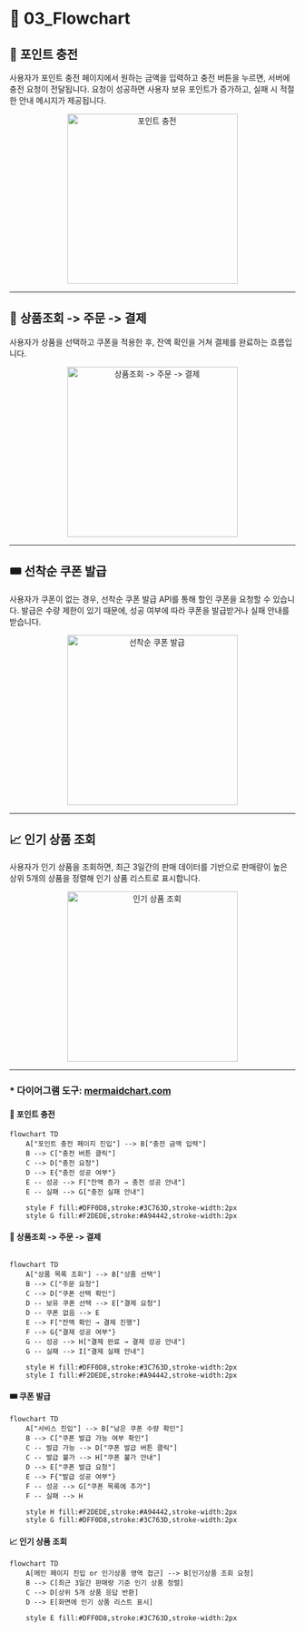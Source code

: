 
# 🧾 03_Flowchart

## 📌 포인트 충전
사용자가 포인트 충전 페이지에서 원하는 금액을 입력하고 충전 버튼을 누르면,
서버에 충전 요청이 전달됩니다.
요청이 성공하면 사용자 보유 포인트가 증가하고,
실패 시 적절한 안내 메시지가 제공됩니다.

<div style="text-align: center;">
    <img src="img/flowchart_charge.png" alt="포인트 충전" width="300"/>
</div>

---

## 🔁 상품조회 -> 주문 -> 결제
사용자가 상품을 선택하고 쿠폰을 적용한 후, 잔액 확인을 거쳐 결제를 완료하는 흐름입니다.

<div style="text-align: center;">
    <img src="img/flowchart_order.png" alt="상품조회 -> 주문 -> 결제" width="300"/>
</div>

---

## 🎟️ 선착순 쿠폰 발급
사용자가 쿠폰이 없는 경우, 선착순 쿠폰 발급 API를 통해 할인 쿠폰을 요청할 수 있습니다. 발급은 수량 제한이 있기 때문에, 성공 여부에 따라 쿠폰을 발급받거나 실패 안내를 받습니다.

<div style="text-align: center;">
    <img src="img/flowchart_coupon.png" alt="선착순 쿠폰 발급" width="300"/>
</div>

---

## 📈 인기 상품 조회
사용자가 인기 상품을 조회하면, 최근 3일간의 판매 데이터를 기반으로
판매량이 높은 상위 5개의 상품을 정렬해 인기 상품 리스트로 표시합니다.

<div style="text-align: center;">
    <img src="img/flowchart_top_product.png" alt="인기 상품 조회" width="300"/>
</div>


---

### * 다이어그램 도구: [mermaidchart.com](https://www.mermaidchart.com/)

#### 📌 포인트 충전
```mermaid
flowchart TD
    A["포인트 충전 페이지 진입"] --> B["충전 금액 입력"]
    B --> C["충전 버튼 클릭"]
    C --> D["충전 요청"]
    D --> E{"충전 성공 여부"}
    E -- 성공 --> F["잔액 증가 → 충전 성공 안내"]
    E -- 실패 --> G["충전 실패 안내"]
    
    style F fill:#DFF0D8,stroke:#3C763D,stroke-width:2px
    style G fill:#F2DEDE,stroke:#A94442,stroke-width:2px
```



#### 🔁 상품조회 -> 주문 -> 결제
```mermaid

flowchart TD
    A["상품 목록 조회"] --> B["상품 선택"]
    B --> C["주문 요청"]
    C --> D["쿠폰 선택 확인"]
    D -- 보유 쿠폰 선택 --> E["결제 요청"]
    D -- 쿠폰 없음 --> E
    E --> F["잔액 확인 → 결제 진행"]
    F --> G{"결제 성공 여부"}
    G -- 성공 --> H["결제 완료 → 결제 성공 안내"]
    G -- 실패 --> I["결제 실패 안내"]
    
    style H fill:#DFF0D8,stroke:#3C763D,stroke-width:2px
    style I fill:#F2DEDE,stroke:#A94442,stroke-width:2px

```

#### 🎟️ 쿠폰 발급
```mermaid
flowchart TD
    A["서비스 진입"] --> B["남은 쿠폰 수량 확인"]
    B --> C["쿠폰 발급 가능 여부 확인"]
    C -- 발급 가능 --> D["쿠폰 발급 버튼 클릭"]
    C -- 발급 불가 --> H["쿠폰 불가 안내"]
    D --> E["쿠폰 발급 요청"]
    E --> F{"발급 성공 여부"}
    F -- 성공 --> G["쿠폰 목록에 추가"]
    F -- 실패 --> H
    
    style H fill:#F2DEDE,stroke:#A94442,stroke-width:2px
    style G fill:#DFF0D8,stroke:#3C763D,stroke-width:2px
```

#### 📈 인기 상품 조회
```mermaid
flowchart TD
    A[메인 페이지 진입 or 인기상품 영역 접근] --> B[인기상품 조회 요청]
    B --> C[최근 3일간 판매량 기준 인기 상품 정렬]
    C --> D[상위 5개 상품 응답 반환]
    D --> E[화면에 인기 상품 리스트 표시]
    
    style E fill:#DFF0D8,stroke:#3C763D,stroke-width:2px
```